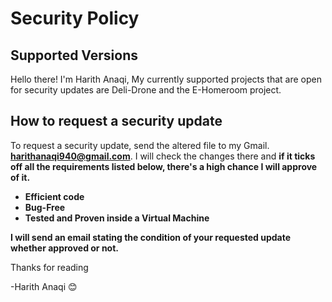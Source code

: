 # Security Policy

## Supported Versions

Hello there! I'm Harith Anaqi, My currently supported projects that are open for security updates are Deli-Drone and the E-Homeroom project. 

## How to request a security update 

To request a security update, send the altered file to my Gmail. **harithanaqi940@gmail.com**. I will check the changes there and **if it ticks off all the requirements listed below, there's a high chance I will approve of it.**

- **Efficient code**
- **Bug-Free**
- **Tested and Proven inside a Virtual Machine**


 **I will send an email stating the condition of your requested update whether approved or not.**

Thanks for reading

-Harith Anaqi 😊
